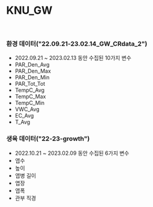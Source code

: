 # KNU_GW

<br>

### 환경 데이터("22.09.21-23.02.14_GW_CRdata_2")
- 2022.09.21 ~ 2023.02.13 동안 수집된 10가지 변수
- PAR_Den_Avg
- PAR_Den_Max
- PAR_Den_Min
- PAR_Tot_Tot
- TempC_Avg
- TempC_Max
- TempC_Min
- VWC_Avg
- EC_Avg
- T_Avg

### 생육 데이터("22-23-growth")
- 2022.10.21 ~ 2023.02.09 동안 수집된 6가지 변수
- 엽수
- 높이
- 엽병 길이
- 엽장
- 엽폭
- 관부 직경
